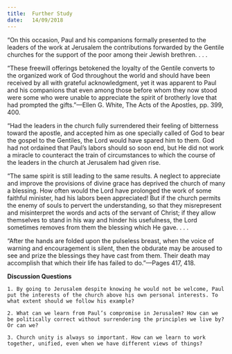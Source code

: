 ```yaml
---
title:  Further Study
date:   14/09/2018
---
```


“On this occasion, Paul and his companions formally presented to the leaders of the work at Jerusalem the contributions forwarded by the Gentile churches for the support of the poor among their Jewish brethren. . . . 

“These freewill offerings betokened the loyalty of the Gentile converts to the organized work of God throughout the world and should have been received by all with grateful acknowledgment, yet it was apparent to Paul and his companions that even among those before whom they now stood were some who were unable to appreciate the spirit of brotherly love that had prompted the gifts.”—Ellen G. White, The Acts of the Apostles, pp. 399, 400.

“Had the leaders in the church fully surrendered their feeling of bitterness toward the apostle, and accepted him as one specially called of God to bear the gospel to the Gentiles, the Lord would have spared him to them. God had not ordained that Paul’s labors should so soon end, but He did not work a miracle to counteract the train of circumstances to which the course of the leaders in the church at Jerusalem had given rise. 

“The same spirit is still leading to the same results. A neglect to appreciate and improve the provisions of divine grace has deprived the church of many a blessing. How often would the Lord have prolonged the work of some faithful minister, had his labors been appreciated! But if the church permits the enemy of souls to pervert the understanding, so that they misrepresent and misinterpret the words and acts of the servant of Christ; if they allow themselves to stand in his way and hinder his usefulness, the Lord sometimes removes from them the blessing which He gave. . . . 

“After the hands are folded upon the pulseless breast, when the voice of warning and encouragement is silent, then the obdurate may be aroused to see and prize the blessings they have cast from them. Their death may accomplish that which their life has failed to do.”—Pages 417, 418.

**Discussion Questions**

`1.	By going to Jerusalem despite knowing he would not be welcome, Paul put the interests of the church above his own personal interests. To what extent should we follow his example?`

`2.	What can we learn from Paul’s compromise in Jerusalem? How can we be politically correct without surrendering the principles we live by? Or can we?`

`3.	Church unity is always so important. How can we learn to work together, unified, even when we have different views of things?`